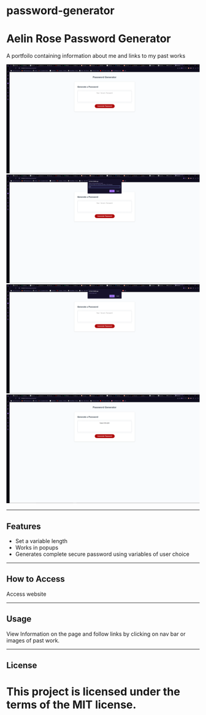# password-generator

Aelin Rose Password Generator
============

A portfoilo containing information about me and links to my past works

![splash screen](./images/splash.png)
![length selection](./images/length%20set.png)
![option selection](./images/option-selection.png)
![bottom half of page](./images/password.png)

---

## Features
- Set a variable length
- Works in popups
- Generates complete secure password using variables of user choice

---

## How to Access
Access website

---

## Usage
View Information on the page and follow links by clicking on nav bar or images of past work.

---

## License
This project is licensed under the terms of the **MIT** license.
=======
